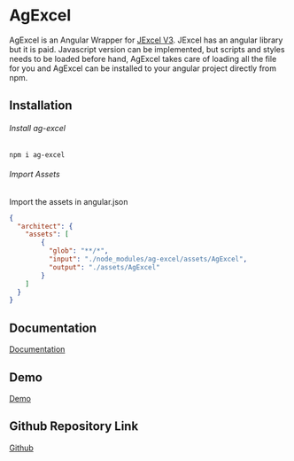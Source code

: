 # AgExcel

AgExcel is an Angular Wrapper for [JExcel V3](https://www.npmjs.com/package/jexcel).
JExcel has an angular library but it is paid. Javascript version can be implemented, but scripts and styles needs to be loaded before hand, AgExcel takes care of loading all the file for you and AgExcel can be installed to your angular project directly from npm. 

## Installation
###### Install ag-excel
`npm i ag-excel`
###### Import Assets
Import the assets in angular.json
```json
{
  "architect": {
    "assets": [
		{
		  "glob": "**/*",
		  "input": "./node_modules/ag-excel/assets/AgExcel",
		  "output": "./assets/AgExcel"
		}
	]
  }
}
```

## Documentation
[Documentation](https://gamble4846.github.io/AgExcel/Documentation/)

## Demo
[Demo](https://gamble4846.github.io/AgExcel/Demo/)

## Github Repository Link
[Github](https://github.com/gamble4846/AgExcel)